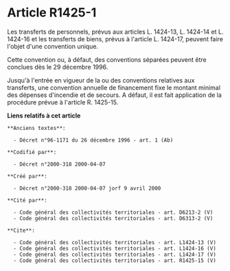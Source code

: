 # Article R1425-1

Les transferts de personnels, prévus aux articles L. 1424-13, L. 1424-14 et L. 1424-16 et les transferts de biens, prévus à
l'article L. 1424-17, peuvent faire l'objet d'une convention unique. 

Cette convention ou, à défaut, des conventions séparées peuvent être conclues dès le 29 décembre 1996. 

Jusqu'à l'entrée en vigueur de la ou des conventions relatives aux transferts, une convention annuelle de financement fixe le
montant minimal des dépenses d'incendie et de secours. A défaut, il est fait application de la procédure prévue à l'article
R. 1425-15.

**Liens relatifs à cet article**

	**Anciens textes**:

	  - Décret n°96-1171 du 26 décembre 1996 - art. 1 (Ab)

	**Codifié par**:

	  - Décret n°2000-318 2000-04-07

	**Créé par**:

	  - Décret n°2000-318 2000-04-07 jorf 9 avril 2000

	**Cité par**:

	  - Code général des collectivités territoriales - art. D6213-2 (V)
	  - Code général des collectivités territoriales - art. D6313-2 (V)

	**Cite**:

	  - Code général des collectivités territoriales - art. L1424-13 (V)
	  - Code général des collectivités territoriales - art. L1424-16 (V)
	  - Code général des collectivités territoriales - art. L1424-17 (V)
	  - Code général des collectivités territoriales - art. R1425-15 (V)
